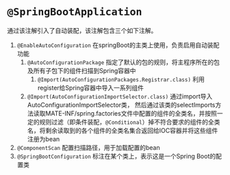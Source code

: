 # `@SpringBootApplication`
通过该注解引入了自动装配，该注解包含三个如下注解。
1. `@EnableAutoConfiguration` 在springBoot的主类上使用，负责启用自动装配功能
	1. `@AutoConfigurationPackage` 指定了默认的包的规则，将主程序所在的包及所有子包下的组件扫描到Spring容器中
		1. `@Import(AutoConfigurationPackages.Registrar.class)` 利用register给Spring容器中导入一系列组件
	2. `@Import(AutoConfigurationImportSelector.class)` 通过import导入AutoConfigurationImportSelector类， 然后通过该类的selectImports方法读取MATE-INF/spring.factories文件中配置的组件的全类名，并按照一定的规则过滤（即条件装配，`@Conditional`）掉不符合要求的组件的全类名，将剩余读取到的各个组件的全类名集合返回给IOC容器并将这些组件注册为bean
2. `@ComponentScan` 配置扫描路径，用于加载配置的bean
3. `@SpringBootConfiguration` 标注在某个类上，表示这是一个Spring Boot的配置类
